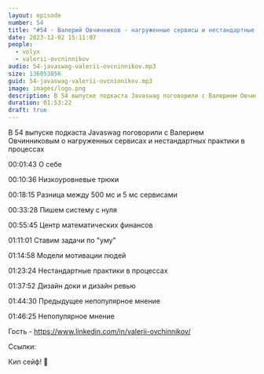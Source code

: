 ```yaml
---
layout: episode
number: 54
title: "#54 - Валерий Овчинников - нагруженные сервисы и нестандартные практики в процессах"
date: 2023-12-02 15:11:07
people:
  - volyx
  - valerii-ovcninnikov
audio: 54-javaswag-valerii-ovcninnikov.mp3
size: 136053856        
guid: 54-javaswag-valerii-ovcninnikov.mp3
image: images/logo.png
description: В 54 выпуске подкаста Javaswag поговорили с Валерием Овчинниковым о нагруженных сервисах и нестандартных практики в процессах
duration: 01:53:22
draft: true
---
```


В 54 выпуске подкаста Javaswag поговорили с Валерием Овчинниковым о нагруженных сервисах и нестандартных практики в процессах


00:01:43 О себе

00:10:36 Низкоуровневые трюки

00:18:15 Разница между 500 мс и 5 мс сервисами

00:33:28 Пишем систему с нуля

00:55:45 Центр математических финансов

01:11:01 Ставим задачи по "уму"

01:14:58 Модели мотивации людей

01:23:24 Нестандартные практики в процессах

01:37:52 Дизайн доки и дизайн ревью

01:44:30 Предыдущее непопулярное мнение

01:46:25 Непопулярное мнение


Гость - https://www.linkedin.com/in/valerii-ovchinnikov/

Ссылки:


Кип сейф! 🖖